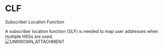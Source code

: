 # CLF


Subscriber Location Function

A subscriber location function (SLF) is needed to map user addresses
when multiple HSSs are used.\
![](https://markbac.github.io/Glossary/plugins/servlet/confluence/placeholder/unknown-attachment "UNKNOWN_ATTACHMENT")

